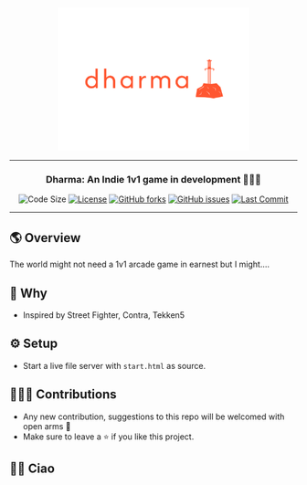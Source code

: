 <div align='center'>
<img  src="https://github.com/namansharma18899/Dharma/blob/master/assets/newlogo.png"  height=250px>
<hr>

### **Dharma: An Indie 1v1 game in development 👨🏻‍💻**

![Code Size](https://img.shields.io/github/languages/code-size/namansharma18899/Dharma)
[![License](https://img.shields.io/badge/license-MIT-blue.svg)](https://github.com/namansharma18899/Dharma/blob/main/LICENSE)
[![GitHub forks](https://img.shields.io/github/forks/namansharma18899/Dharma)](https://github.com/namansharma18899/Dharma/network)
[![GitHub issues](https://img.shields.io/github/issues/namansharma18899/Dharma)](https://github.com/namansharma18899/Dharma/issues)
[![Last Commit](https://img.shields.io/github/last-commit/namansharma18899/Dharma)](https://github.com/namansharma18899/Dharma/commits/main)

---
</div>

## 🌎 Overview
The world might not need a 1v1 arcade game in earnest but I might....

## 🤨 Why
- Inspired by Street Fighter, Contra, Tekken5

## ⚙️ Setup
- Start a live file server with ```start.html``` as source.

## 👷🏻‍♀️ Contributions
- Any new contribution, suggestions to this repo will be welcomed with open arms 🤗
- Make sure to leave a ⭐ if you like this project.


## 👋🏼 Ciao